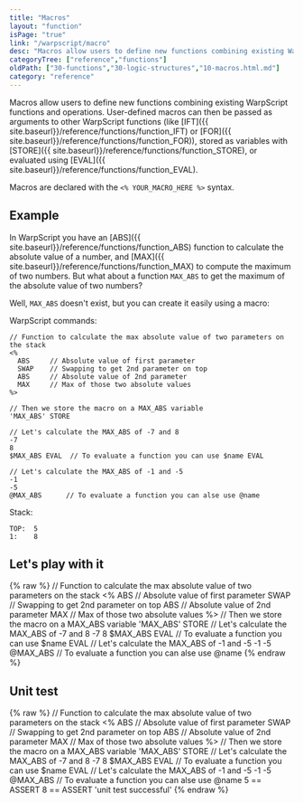 ```yaml
---
title: "Macros"
layout: "function"
isPage: "true"
link: "/warpscript/macro"
desc: "Macros allow users to define new functions combining existing WarpScript functions and operations"
categoryTree: ["reference","functions"]
oldPath: ["30-functions","30-logic-structures","10-macros.html.md"]
category: "reference"
---
```



Macros allow users to define new functions combining existing WarpScript functions and operations. 
User-defined macros can then be passed as arguments to other WarpScript functions (like [IFT]({{ site.baseurl}}/reference/functions/function_IFT) 
or [FOR]({{ site.baseurl}}/reference/functions/function_FOR)), stored as variables with [STORE]({{ site.baseurl}}/reference/functions/function_STORE), or evaluated using 
[EVAL]({{ site.baseurl}}/reference/functions/function_EVAL).

Macros are declared with the `<% YOUR_MACRO_HERE %>` syntax.

## Example ##

In WarpScript you have an [ABS]({{ site.baseurl}}/reference/functions/function_ABS) function to calculate the absolute value of a number, 
and [MAX]({{ site.baseurl}}/reference/functions/function_MAX) to compute the maximum of two numbers. But what about a function `MAX_ABS` 
to get the maximum of the absolute value of two numbers? 

Well, `MAX_ABS` doesn't exist, but you can create it easily using a macro:

WarpScript commands:

    // Function to calculate the max absolute value of two parameters on the stack
    <% 
      ABS     // Absolute value of first parameter
      SWAP    // Swapping to get 2nd parameter on top
      ABS     // Absolute value of 2nd parameter
      MAX     // Max of those two absolute values
    %>

    // Then we store the macro on a MAX_ABS variable
    'MAX_ABS' STORE
    
    // Let's calculate the MAX_ABS of -7 and 8
    -7
    8
    $MAX_ABS EVAL  // To evaluate a function you can use $name EVAL
    
    // Let's calculate the MAX_ABS of -1 and -5
    -1
    -5
    @MAX_ABS      // To evaluate a function you can alse use @name


Stack:

    TOP:  5
    1:    8


## Let's play with it ##

{% raw %}
<warp10-warpscript-widget backend="{{backend}}"  exec-endpoint="{{execEndpoint}}">// Function to calculate the max absolute value of two parameters on the stack
<% 
ABS     // Absolute value of first parameter
SWAP    // Swapping to get 2nd parameter on top
ABS     // Absolute value of 2nd parameter
MAX     // Max of those two absolute values
%>
// Then we store the macro on a MAX_ABS variable
'MAX_ABS' STORE
// Let's calculate the MAX_ABS of -7 and 8
-7
8
$MAX_ABS EVAL  // To evaluate a function you can use $name EVAL
// Let's calculate the MAX_ABS of -1 and -5
-1
-5
@MAX_ABS      // To evaluate a function you can alse use @name
</warp10-warpscript-widget>
{% endraw %}    


## Unit test ##

{% raw %}
<warp10-warpscript-widget backend="{{backend}}"  exec-endpoint="{{execEndpoint}}">// Function to calculate the max absolute value of two parameters on the stack
<% 
ABS     // Absolute value of first parameter
SWAP    // Swapping to get 2nd parameter on top
ABS     // Absolute value of 2nd parameter
MAX     // Max of those two absolute values
%>
// Then we store the macro on a MAX_ABS variable
'MAX_ABS' STORE
// Let's calculate the MAX_ABS of -7 and 8
-7
8
$MAX_ABS EVAL  // To evaluate a function you can use $name EVAL
// Let's calculate the MAX_ABS of -1 and -5
-1
-5
@MAX_ABS      // To evaluate a function you can alse use @name
5 == ASSERT
8 == ASSERT
'unit test successful'
</warp10-warpscript-widget>
{% endraw %}    